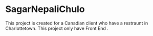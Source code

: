 # SagarNepaliChulo
This project is created for a Canadian client who have a restraunt in Charlottetown.
This project only have Front End .
